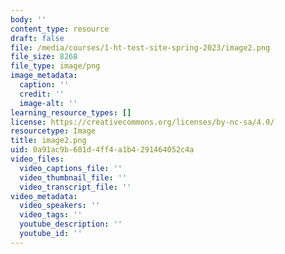 ```yaml
---
body: ''
content_type: resource
draft: false
file: /media/courses/1-ht-test-site-spring-2023/image2.png
file_size: 8268
file_type: image/png
image_metadata:
  caption: ''
  credit: ''
  image-alt: ''
learning_resource_types: []
license: https://creativecommons.org/licenses/by-nc-sa/4.0/
resourcetype: Image
title: image2.png
uid: 0a91ac9b-681d-4ff4-a1b4-291464052c4a
video_files:
  video_captions_file: ''
  video_thumbnail_file: ''
  video_transcript_file: ''
video_metadata:
  video_speakers: ''
  video_tags: ''
  youtube_description: ''
  youtube_id: ''
---
```


